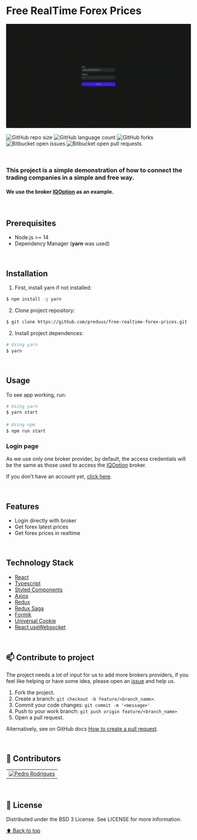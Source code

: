 # Free RealTime Forex Prices
<p align="center">
  <img src="preview.gif" />
</p>

![GitHub repo size](https://img.shields.io/github/repo-size/preduus/free-realtime-forex-prices?style=for-the-badge)
![GitHub language count](https://img.shields.io/github/languages/count/preduus/free-realtime-forex-prices?style=for-the-badge)
![GitHub forks](https://img.shields.io/github/forks/preduus/free-realtime-forex-prices?style=for-the-badge)
![Bitbucket open issues](https://img.shields.io/bitbucket/issues/preduus/free-realtime-forex-prices?style=for-the-badge)
![Bitbucket open pull requests](https://img.shields.io/bitbucket/pr-raw/preduus/free-realtime-forex-prices?style=for-the-badge)

<br />

### This project is a simple demonstration of how to connect the trading companies in a simple and free way.

#### **We use the broker [IQOption](https://iqoption.com/) as an example.**
<br />

## Prerequisites

* Node.js >= 14
* Dependency Manager (**yarn** was used)

<br />

## Installation
1. First, install yarn if not installed:
```bash
$ npm install -g yarn
```

2. Clone project repository:
```bash
$ git clone https://github.com/preduus/free-realtime-forex-prices.git
```

2. Install project dependences:
```bash
# Using yarn
$ yarn
```
<br />

## Usage

To see app working, run:
```bash
# Using yarn
$ yarn start

# Using npm
$ npm run start
```

### **Login page**
As we use only one broker provider, by default, the access credentials will be the same as those used to access the [IQOption](https://iqoption.com) broker.

If you don't have an account yet, [click here](https://iqoption.com/en/register).

<br />

## Features
* Login directly with broker
* Get forex latest prices
* Get forex prices in realtime

<br />

## Technology Stack
* [React](https://reactjs.org)
* [Typescript](https://www.typescriptlang.org)
* [Styled Components](https://styled-components.com/)
* [Axios](https://axios-http.com)
* [Redux](https://redux.js.org)
* [Redux Saga](https://redux-saga.js.org)
* [Formik](https://formik.org)
* [Universal Cookie](https://github.com/reactivestack/cookies/tree/master/packages/universal-cookie)
* [React useWebsocket](https://github.com/robtaussig/react-use-websocket#readme)

<br />

## 📫 Contribute to project
The project needs a lot of input for us to add more brokers providers, if you feel like helping or have some idea, please open an [issue](/../../issues) and help us.

1. Fork the project.
2. Create a branch: `git checkout -b feature/<branch_name>`.
3. Commit your code changes: `git commit -m '<message>'`
4. Push to your work branch: `git push origin feature/<branch_name>`
5. Open a pull request.

Alternatively, see on GitHub docs [How to create a pull request](https://help.github.com/en/github/collaborating-with-issues-and-pull-requests/creating-a-pull-request).

<br />

## 🤝 Contributors

<table>
  <tr>
    <td align="center">
      <a href="https://github.com/preduus">
        <img src="https://avatars3.githubusercontent.com/u/21173423" width="65px;" alt="Pedro Rodrigues"/><br>
      </a>
    </td>
  </tr>
</table> 

<br />

## 📝 License

Distributed under the BSD 3 License. See LICENSE for more information.

[⬆ Back to top](#free-realtime-forex-prices)<br>
